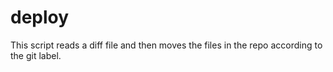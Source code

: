 # deploy

This script reads a diff file and then moves the files in the repo according to the git label. 

